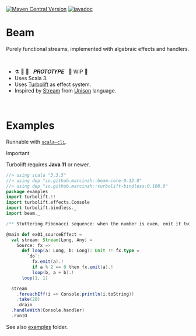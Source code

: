 [![Maven Central Version](https://img.shields.io/maven-central/v/io.github.marcinzh/beam-core_3)](https://mvnrepository.com/artifact/io.github.marcinzh/beam-core) [![javadoc](https://javadoc.io/badge2/io.github.marcinzh/beam-core_3/javadoc.svg)](https://javadoc.io/doc/io.github.marcinzh/beam-core_3)

# Beam

Purely functional streams, implemented with algebraic effects and handlers.


&nbsp;

- ⚗️ 🔬 🧪 &nbsp; 𝑷𝑹𝑶𝑻𝑶𝑻𝒀𝑷𝑬 &nbsp;   🚧 WIP 🚧
- Uses Scala 3.
- Uses [Turbolift](https://marcinzh.github.io/turbolift/) as effect system.
- Inspired by [Stream](https://share.unison-lang.org/@unison/base/code/releases/3.34.0/latest/types/data/Stream) from [Unison](https://www.unison-lang.org/) language.

&nbsp;

# Examples

Runnable with [`scala-cli`](https://scala-cli.virtuslab.org/).

> [!IMPORTANT]
> Turbolift requires **Java 11** or newer.

```scala
//> using scala "3.3.5"
//> using dep "io.github.marcinzh::beam-core:0.12.0"
//> using dep "io.github.marcinzh::turbolift-bindless:0.108.0"
package examples
import turbolift.!!
import turbolift.effects.Console
import turbolift.bindless._
import beam._

/** Stuttering Fibonacci sequence: when the number is even, emit it twice. */

@main def ex01_sourceEffect =
  val stream: Stream[Long, Any] =
    Source: fx =>
      def loop(a: Long, b: Long): Unit !! fx.type =
        `do`:
          fx.emit(a).!
          if a % 2 == 0 then fx.emit(a).!
          loop(b, a + b).!
      loop(1, 1)

  stream
    .foreachEff(i => Console.println(i.toString))
    .take(20)
    .drain
  .handleWith(Console.handler)
  .runIO
```

See also [examples](modules/examples/src/main/scala/examples/) folder.
